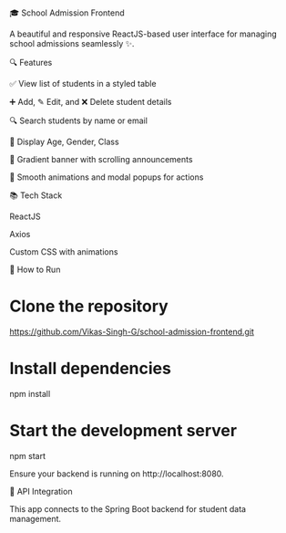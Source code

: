 🎓 School Admission Frontend

A beautiful and responsive ReactJS-based user interface for managing school admissions seamlessly ✨.

🔍 Features

✅ View list of students in a styled table

➕ Add, ✎ Edit, and ❌ Delete student details

🔍 Search students by name or email

📅 Display Age, Gender, Class

🌈 Gradient banner with scrolling announcements

💨 Smooth animations and modal popups for actions

📚 Tech Stack

ReactJS

Axios

Custom CSS with animations

📅 How to Run

# Clone the repository
https://github.com/Vikas-Singh-G/school-admission-frontend.git

# Install dependencies
npm install

# Start the development server
npm start

Ensure your backend is running on http://localhost:8080.

🔗 API Integration

This app connects to the Spring Boot backend for student data management.
